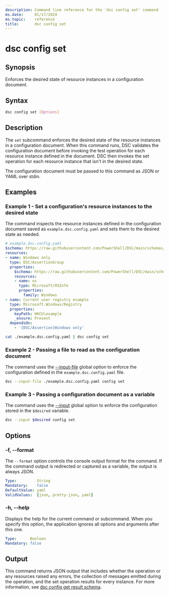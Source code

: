 ```yaml
---
description: Command line reference for the 'dsc config set' command
ms.date:     01/17/2024
ms.topic:    reference
title:       dsc config set
---
```


# dsc config set

## Synopsis

Enforces the desired state of resource instances in a configuration document.

## Syntax

```sh
dsc config set [Options]
```

## Description

The `set` subcommand enforces the desired state of the resource instances in a configuration
document. When this command runs, DSC validates the configuration document before invoking the test
operation for each resource instance defined in the document. DSC then invokes the set operation
for each resource instance that isn't in the desired state.

The configuration document must be passed to this command as JSON or YAML over stdin.

## Examples

### Example 1 - Set a configuration's resource instances to the desired state

The command inspects the resource instances defined in the configuration document saved as
`example.dsc.config.yaml` and sets them to the desired state as needed.

```yaml
# example.dsc.config.yaml
$schema: https://raw.githubusercontent.com/PowerShell/DSC/main/schemas/2023/10/config/document.json
resources:
- name: Windows only
  type: DSC/AssertionGroup
  properties:
    $schema: https://raw.githubusercontent.com/PowerShell/DSC/main/schemas/2023/10/config/document.json
    resources:
    - name: os
      type: Microsoft/OSInfo
      properties:
        family: Windows
- name: Current user registry example
  type: Microsoft.Windows/Registry
  properties:
    keyPath: HKCU\example
    _ensure: Present
  dependsOn:
    - '[DSC/Assertion]Windows only'
```

```sh
cat ./example.dsc.config.yaml | dsc config set
```

### Example 2 - Passing a file to read as the configuration document

The command uses the [--input-file][01] global option to enforce the configuration defined in
the `example.dsc.config.yaml` file.

```sh
dsc --input-file ./example.dsc.config.yaml config set
```

### Example 3 - Passing a configuration document as a variable

The command uses the [--input][02] global option to enforce the configuration stored in the
`$desired` variable.

```sh
dsc --input $desired config set
```

## Options

### -f, --format

The `--format` option controls the console output format for the command. If the command output is
redirected or captured as a variable, the output is always JSON.

```yaml
Type:         String
Mandatory:    false
DefaultValue: yaml
ValidValues:  [json, pretty-json, yaml]
```

### -h, --help

Displays the help for the current command or subcommand. When you specify this option, the
application ignores all options and arguments after this one.

```yaml
Type:      Boolean
Mandatory: false
```

## Output

This command returns JSON output that includes whether the operation or any resources raised any
errors, the collection of messages emitted during the operation, and the set operation results for
every instance. For more information, see [dsc config get result schema][03].

[01]: ../dsc.md#-p---input-file
[02]: ../dsc.md#-i---input
[03]: ../../schemas/outputs/config/set.md
